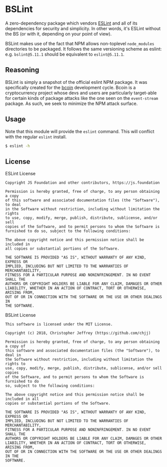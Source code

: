 # BSLint

A zero-dependency package which vendors [ESLint] and all of its dependencies
for security and simplicity. In other words, it's ESLint without the BS (or
with it, depending on your point of view).

BSLint makes use of the fact that NPM allows non-toplevel `node_modules`
directories to be packaged. It follows the same versioning scheme as eslint:
e.g. `bslint@5.11.1` should be equivalent to `eslint@5.11.1`.

## Reasoning

BSLint is simply a snapshot of the official eslint NPM package. It was
specifically created for the [bcoin] development cycle. Bcoin is a
cryptocurrency project whose devs and users are particularly target-able for
certain kinds of package attacks like the one seen on the `event-stream`
package. As such, we seek to minimize the NPM attack surface.

## Usage

Note that this module will provide the `eslint` command. This will conflict
with the regular `eslint` install.

``` bash
$ eslint -h
```

## License

ESLint License

```
Copyright JS Foundation and other contributors, https://js.foundation

Permission is hereby granted, free of charge, to any person obtaining a copy
of this software and associated documentation files (the "Software"), to deal
in the Software without restriction, including without limitation the rights
to use, copy, modify, merge, publish, distribute, sublicense, and/or sell
copies of the Software, and to permit persons to whom the Software is
furnished to do so, subject to the following conditions:

The above copyright notice and this permission notice shall be included in
all copies or substantial portions of the Software.

THE SOFTWARE IS PROVIDED "AS IS", WITHOUT WARRANTY OF ANY KIND, EXPRESS OR
IMPLIED, INCLUDING BUT NOT LIMITED TO THE WARRANTIES OF MERCHANTABILITY,
FITNESS FOR A PARTICULAR PURPOSE AND NONINFRINGEMENT. IN NO EVENT SHALL THE
AUTHORS OR COPYRIGHT HOLDERS BE LIABLE FOR ANY CLAIM, DAMAGES OR OTHER
LIABILITY, WHETHER IN AN ACTION OF CONTRACT, TORT OR OTHERWISE, ARISING FROM,
OUT OF OR IN CONNECTION WITH THE SOFTWARE OR THE USE OR OTHER DEALINGS IN
THE SOFTWARE.
```

BSLint License

```
This software is licensed under the MIT License.

Copyright (c) 2018, Christopher Jeffrey (https://github.com/chjj)

Permission is hereby granted, free of charge, to any person obtaining a copy of
this software and associated documentation files (the "Software"), to deal in
the Software without restriction, including without limitation the rights to
use, copy, modify, merge, publish, distribute, sublicense, and/or sell copies
of the Software, and to permit persons to whom the Software is furnished to do
so, subject to the following conditions:

The above copyright notice and this permission notice shall be included in all
copies or substantial portions of the Software.

THE SOFTWARE IS PROVIDED "AS IS", WITHOUT WARRANTY OF ANY KIND, EXPRESS OR
IMPLIED, INCLUDING BUT NOT LIMITED TO THE WARRANTIES OF MERCHANTABILITY,
FITNESS FOR A PARTICULAR PURPOSE AND NONINFRINGEMENT. IN NO EVENT SHALL THE
AUTHORS OR COPYRIGHT HOLDERS BE LIABLE FOR ANY CLAIM, DAMAGES OR OTHER
LIABILITY, WHETHER IN AN ACTION OF CONTRACT, TORT OR OTHERWISE, ARISING FROM,
OUT OF OR IN CONNECTION WITH THE SOFTWARE OR THE USE OR OTHER DEALINGS IN THE
SOFTWARE.
```

[eslint]: https://eslint.org/
[bcoin]: https://github.com/bcoin-org
